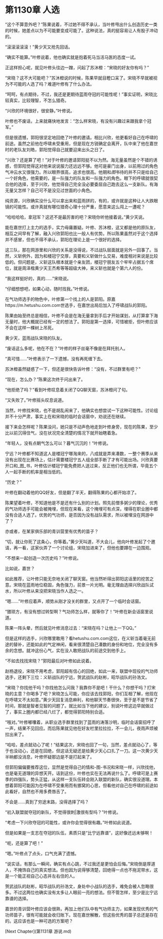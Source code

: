 # 第1130章 人选

“这个不算意外吧？”陈果说着，不过她不得不承认，当叶修甩出什么创造历史一类的时候，她差点以为不可能要变成可能了。这种说法，真的挺容易让人有股子冲动的。

“滚滚滚滚滚！”黄少天又抢先回话。

“确实不能算。”叶修说着，他也确实就是抱着死马当活马医的态度一试。

正这样担心呢，就见叶修头往边一蹭，问起了苏沐橙：“宋晓的好友你有吗？”

“宋晓？这不大可能吧？”苏沐橙说的时候，陈果早就目瞪口呆了。宋晓不早就被视为不可能的人选了吗？难道叶修有了什么办法。

“呵呵，有点期待，不过，我还是更期待蓝雨夺冠的可能性呢！”事实证明，宋晓比较真实，比较理智，不怎么猎奇。

“兴欣的环境很好，很安静。”叶修说。

叶修也不废话，上来就痛快地发言：“怎么样宋晓，有没有兴趣过来跟我拿个冠军。”

但是很遗憾，郭阳很坚定地回绝了叶修的邀请。相比兴欣，他更看好自己在呼啸的前途。虽然之前他在呼啸未受重用，但是现在方锐确定会离开，队中来了他在嘉世时的老队友刘皓，郭阳觉得自己就要迎来出头之日了。

“兴欣？还是算了吧！”对于叶修的邀请郭阳挺不以为然。海无量虽然是个不错的诱惑，但郭阳觉得这对他来说说服力还远远不够。他可是豪门出身，以前用过的角色气冲云水又很强力。所以眼界很高，追求也很高。他期和*图*书待的并不只是给自己一个好角色，他需要的，是一队强力的队友和一队强力的角色。眼下的呼啸就很契合他的选择，至于兴欣，他觉得自己完全没必要委屈自己跑去这么一支新队。有海无量又怎样？自己可不是没见过世面的小角色。

纯资源，兴欣确实没什么可以拿出来和蓝雨拼的，有的，或许就是这种让人大跌眼镜的可能性。或许真就有哪位猎奇心理十分严重，愿意来这么闯上一遭呢？

“哈哈哈哈，拿冠军？这还不是最厉害的吧？宋晓你听他接着说。”黄少天说。

能在嘉世打上主力的选手，实力毋庸置疑。叶修、苏沐橙，这又都是他的原队友，相互之间早有了解，融入兴欣郭阳也比一般人有优势。所以陈果虽然对于这个选择并不感冒，但也不得不承认，郭阳在理论上是一个很好的选择。

这三队，那在网游里和兴欣的关系是没得说，不过战队层面就是另外一回事了。当然，义斩例外，因为和楼冠宁交厚，真要和义斩做什么交易，难度相对来说是比较低的。但问题是，义斩这队根本就是个亲友团，楼冠宁朋友五个牢牢占据五个席位，就是周泽楷黄少天王杰希等等超级大神，来义斩也就是个第六人的份。

“我这样挺好的，真的……”宋晓说。

“仔细想想吧，如果心动，随时找我。”叶修说。

在气功师选手的物色中，叶修第一个找上的人是郭阳。原嘉https://m.hetushu.com.com世选手，在嘉世出局后加入了呼啸战队的郭阳。

陈果由始至终总是相信，叶修不会是在海无量拿到手后才开始谋划，从打算拿下海无量时，他大概就已经有一定的想法了。郭阳是第一选择，可惜被拒，但叶修应该不会在这样一棵树上吊死。

黄少天，蓝雨战队宋晓的队友。

“废话这么多呢，他在不在？”叶修的样子丝毫不像是在拜托别人。

“真可惜……”叶修表示了一下遗憾，没有再死缠下去。

苏沐橙虽然疑惑了一下，但还是很快告诉叶修：“没有，不过群里有吧？”

“现在，怎么办？”陈果这次终于问出来了。

“他拒绝了吗？”看到叶修叹息着关闭了QQ聊天窗，苏沐橙问了句。

“又失败了。”叶修摇头叹息说道。

当然，叶修找宋晓，也不是胡乱闹来了，他确实也想尝试一下这种可能性。讨论组并不十分严肃，事实上在和宋晓的临时会话窗中，劝说还在继续。

接下来会怎样呢？陈果没问，她只是不动声色地走到叶修身旁，现在的陈果，至少比以前沉得住气，没在状况完全清楚的情况下就开始瞎着急。

“年轻人，没有点朝气怎么可以？暮气沉沉的！”叶修说。

宁远？叶修都不知道这人是楼冠宁哪淘来的，八成就是弄来凑数，一整个赛季从来没有出现在比赛场上，估计需要楼冠宁五人组全部手断了才有可能出场。兴欣真要开口和_图_书，叶修估计楼冠宁能免费把人送过来，反正他们也无所谓，毕竟五个人一起手断的机率是相当低的。

“历史？”

叶修在翻动着他的QQ好友，但是翻了半天，翻得陈果的心都开始凉了。

陈果望着叶修，不知道他是不是还有什么别的计划。照先前僧多粥少的理论，优秀的气功师选手可能会被掩埋，但现在来看，这个掩埋可有点深，埋得在职业圈中都没有合适人选了。优势的气功师，是否因为没有战队需求，所以被埋没在网游中了？

亦或者，在某家俱乐部的青训营里有优秀的苗子？

“切，就让你死了这条心，你等着。”黄少天叫道，不大会儿，他向叶修发起了个邀请，再一看，这家伙弄了一个讨论组，宋晓加进来了，但他也要蹲在一边围观。

“不想来一起创造一次历史吗？”叶修说。

比如说，嘉世？

如此推荐，让叶修只能无奈地关闭了聊天窗。他当然听得出郭阳这话里的挖苦之意。宋晓在蓝雨地位稳固，角色强力，前景一片光明。毫无理由选择兴欣战队试水，所以叶修从来没把宋晓当作人选之一。

“嗯……”叶修应着声，顺势从刚才没关的群里，又点开了一个临时会话窗。

“猥琐方，有没有想过转型啊？气功师怎么样，就等你了！”叶修在新会话窗里说道。

陈果一阵头晕，然后就见叶修消息过去：“宋晓在吗？让他上一下QQ。”

但是这样的选手，兴欣哪里敢用？看hetushu.com.com这位，在义斩当着毫无前途的替补，还能如此的气定神闲，看来很清楚自己凑数的身份和地位，完全没有多余的念想。就冲这份心气，实在没人敢把战队的前途交到他手上。

“不如去找找宋晓？”郭阳最后对叶修如此说着。

赵杨退役，宋晓不用考虑，郭阳超有信心的回绝，如此一来，联盟中现役的气功师选手，还剩下三位：义斩战队的宁远，贺武战队的赵彬，昭华战队的孙浩文。

“宋晓？你找他干吗？你找他怎么问我？我靠你不是吧！干什么？你想干吗？打宋晓的主意？你喝多了吧？宋晓怎么可能，你应该去找郭阳，你们互相了解，他现在在呼啸又不太如意。”黄少天回复消息麻利，和他聊天节奏很快，至于是不是节省了时间，那就是智者见智的问题了。就比如当下他的建议，别说叶修这边早就做过了，事实上圈内都已经八烂了，都觉得郭阳特别合适。

“哦对。”叶修嘟囔着，从职业选手群里找到了蓝雨的涛落沙明，临时会话窗招呼了一声，结果不见回应。而后陈果就见他在好友栏里拉拉拉，不一会儿，夜雨声烦被拉出来了。

“哈哈，差点就动心了呢！”结果这次，宋晓也回了一句，当然，差点就动心了，等于也没动心，还是在回绝，但这话无疑还是给黄少天心口扎了一刀。这一次黄少天半晌都没消息，叶修怀疑那边是不是打起来了。

但郭阳偏偏要推荐这位，显然是觉得自己的情和-图-书况和宋晓一样，兴欣找他，也是毫无道理的异想天开。话到这份，叶修也实在无法再说什么了。呼啸可是上赛季的四强队，势头正猛，从这样一支队伍转会刚入联盟的新队，确实很没道理。本想着郭阳可能因为在呼啸不受重用而有挪窝的心思，但看他对自己在呼啸的前途如此看好，自然也不用多费唇舌了。

不会是……真到了穷途末路，没得选择了吗？

“初入联盟就夺冠的新队，不觉得很刺|激很有型吗？”叶修说。

“考虑一下兴欣夺冠的可能性，或许你会觉得很有趣。”叶修如此说道。

但是如果是一支志在夺冠的队伍，素质只是“比宁远靠谱”，这好像还远未够啊！

“呃，还是算了吧！”

“嗯。”叶修点了点头，口气充满了遗憾。

“说实话，有那么一瞬间，确实有点心跳，不过我还是更怕会后悔。”宋晓倒是厚道人，不掩饰自己的真实想法。但也因为说得够清楚，回绝得一点也不拖泥带水，这是一个能正视自己心态并左右住的人。

贺武战队的赵彬，昭华战队的孙浩文，身处中小战队的选手，难免会被人忽略很多。不过这两位也确实没有太多让人眼前一亮的想法。但不管怎样，至少是比宁远靠谱的选择。

嘉世的青训营叶修应该会很熟，再加上他们队中有气功师主力，如果发现优秀的气功师苗子，很有可能就会收归账下。现在嘉世解散，但这些优秀的苗子总还是存在的。这应该也是一种可选的方案吧？



[Next Chapter](第1131章 游说.md)